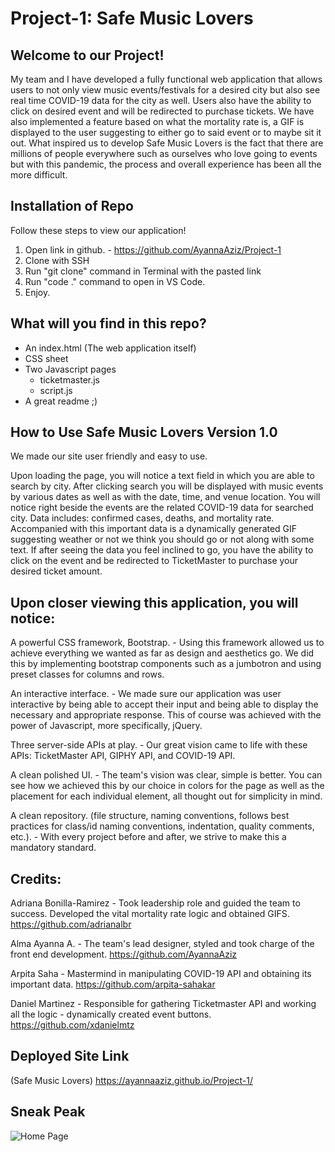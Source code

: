 # Project-1: Safe Music Lovers 


## Welcome to our Project!
My team and I have developed a fully functional web application that allows users to not only view music events/festivals for a desired city but also see real time COVID-19 data for the city as well. Users also have the ability to click on desired event and will be redirected to purchase tickets.
We have also implemented a feature based on what the mortality rate is, a GIF is displayed to the user suggesting to either go to said event or to maybe sit it out. 
What inspired us to develop Safe Music Lovers is the fact that there are millions of people everywhere such as ourselves who love going to events but with this pandemic, the process and overall experience has been all the more difficult. 



## Installation of Repo
Follow these steps to view our application!
1. Open link in github. - https://github.com/AyannaAziz/Project-1
2. Clone with SSH
3. Run "git clone" command in Terminal with the pasted link
4. Run "code ." command to open in VS Code.
5. Enjoy.



## What will you find in this repo?
- An index.html (The web application itself)
- CSS sheet 
- Two Javascript pages
    - ticketmaster.js
    - script.js
- A great readme ;)



## How to Use Safe Music Lovers Version 1.0
We made our site user friendly and easy to use. 

Upon loading the page, you will notice a text field in which you are able to search by city. 
After clicking search you will be displayed with music events by various dates as well as with the date, time, and venue location.
You will notice right beside the events are the related COVID-19 data for searched city. Data includes: confirmed cases, deaths, and mortality rate. 
Accompanied with this important data is a dynamically generated GIF suggesting weather or not we think you should go or not along with some text.
If after seeing the data you feel inclined to go, you have the ability to click on the event and be redirected to TicketMaster to purchase your desired ticket amount. 



## Upon closer viewing this application, you will notice: 
A powerful CSS framework, Bootstrap. - Using this framework allowed us to achieve everything we wanted as far as design and aesthetics go. We did this by implementing bootstrap components such as a jumbotron and using preset classes for columns and rows.

An interactive interface. - We made sure our application was user interactive by being able to accept their input and being able to display the necessary and appropriate response. This of course was achieved with the power of Javascript, more specifically, jQuery.

Three server-side APIs at play. -  Our great vision came to life with these APIs: TicketMaster API, GIPHY API, and COVID-19 API. 

A clean polished UI. - The team's vision was clear, simple is better. You can see how we achieved this by our choice in colors for the page as well as the placement for each individual element, all thought out for simplicity in mind. 

A clean repository. (file structure, naming conventions, follows best practices for class/id naming conventions, indentation, quality comments, etc.).  -  With every project before and after, we strive to make this a mandatory standard.    



## Credits:
Adriana Bonilla-Ramirez  -  Took leadership role and guided the team to success. Developed the vital mortality rate logic and obtained GIFS. 
https://github.com/adrianalbr

Alma Ayanna A.  -  The team's lead designer, styled and took charge of the front end development.
https://github.com/AyannaAziz

Arpita Saha  -  Mastermind in manipulating COVID-19 API and obtaining its important data.
https://github.com/arpita-sahakar

Daniel Martinez - Responsible for gathering Ticketmaster API and working all the logic - dynamically created event buttons. 
https://github.com/xdanielmtz



## Deployed Site Link
(Safe Music Lovers) https://ayannaaziz.github.io/Project-1/



## Sneak Peak
![Home Page](.png)
